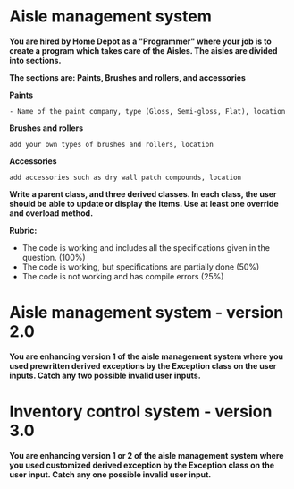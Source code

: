 # Aisle management system

**You are hired by Home Depot as a "Programmer" where your job is to create a program which takes care of the Aisles. The aisles are divided into sections.**

**The sections are: Paints, Brushes and rollers, and accessories**

**Paints**

```
- Name of the paint company, type (Gloss, Semi-gloss, Flat), location
```

**Brushes and rollers**

```
add your own types of brushes and rollers, location
```

**Accessories**

```
add accessories such as dry wall patch compounds, location
```

**Write a parent class, and three derived classes. In each class, the user should be**
**able to update or display the items. Use at least one override and overload method.**

**Rubric:** 

- The code is working and includes all the specifications given in the question. (100%) 
- The code is working, but specifications are partially done (50%) 
- The code is not working and has compile errors (25%)

# Aisle management system - version 2.0

**You are enhancing version 1 of the aisle management system where you used prewritten derived exceptions by the Exception class on the user inputs. Catch any two possible invalid user inputs.**

# Inventory control system - version 3.0

**You are enhancing version 1 or 2 of the aisle management system where you used customized derived exception by the Exception class on the user input. Catch any one possible invalid user input.**
